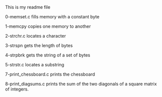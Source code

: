 This is my readme file

0-memset.c fills memory with a constant byte

1-memcpy copies one memory to another

2-strchr.c locates a character

3-strspn gets the length of bytes

4-strpbrk gets the string of a set of bytes

5-strstr.c locates a substring

7-print_chessboard.c prints the chessboard

8-print_diagsums.c prints the sum of the two diagonals of a square matrix of integers.
